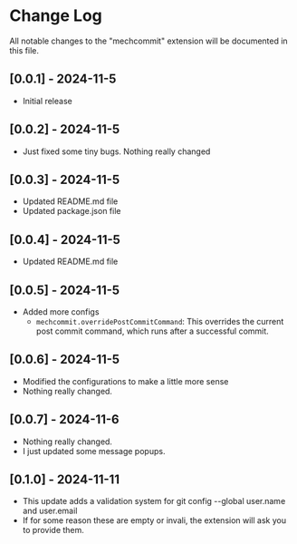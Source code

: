 # Change Log

All notable changes to the "mechcommit" extension will be documented in this file.

## [0.0.1] - 2024-11-5

-   Initial release

## [0.0.2] - 2024-11-5

-   Just fixed some tiny bugs. Nothing really changed

## [0.0.3] - 2024-11-5

-   Updated README.md file
-   Updated package.json file

## [0.0.4] - 2024-11-5

-   Updated README.md file

## [0.0.5] - 2024-11-5

-   Added more configs
    -   `mechcommit.overridePostCommitCommand`: This overrides the current post commit command, which runs after a successful commit.

## [0.0.6] - 2024-11-5

-   Modified the configurations to make a little more sense
-   Nothing really changed.

## [0.0.7] - 2024-11-6

-   Nothing really changed.
-   I just updated some message popups.

## [0.1.0] - 2024-11-11

-   This update adds a validation system for git config --global user.name and user.email
-   If for some reason these are empty or invali, the extension will ask you to provide them.

